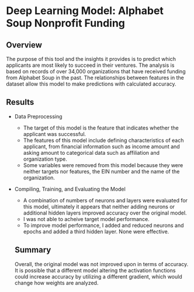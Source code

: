 # Deep Learning Model: Alphabet Soup Nonprofit Funding

## Overview
The purpose of this tool and the insights it provides is to predict which applicants are most likely to succeed in their ventures. The analysis is based on records of over 34,000 organizations that have received funding from Alphabet Soup in the past. The relationships between features in the dataset allow this model to make predictions with calculated accuracy. 

## Results
- Data Preprocessing
  - The target of this model is the feature that indicates whether the applicant was successful.
  - The features of this model include defining characteristics of each applicant, from financial information such as income amount and asking amount to categorical data such as affiliation and organization type.
  - Some variables were removed from this model because they were neither targets nor features, the EIN number and the name of the organization. 
- Compiling, Training, and Evaluating the Model
  - A combination of numbers of neurons and layers were evaluated for this model, ultimately it appears that neither adding neurons or additional hidden layers improved accuracy over the original model.
  - I was not able to acheive target model performance.
  - To improve model performance, I added and reduced neurons and epochs and added a third hidden layer. None were effective.
 
  ## Summary
  Overall, the original model was not improved upon in terms of accuracy. It is possible that a different model altering the activation functions could increase accuracy by utilizing a different gradient, which would change how weights are analyzed. 
